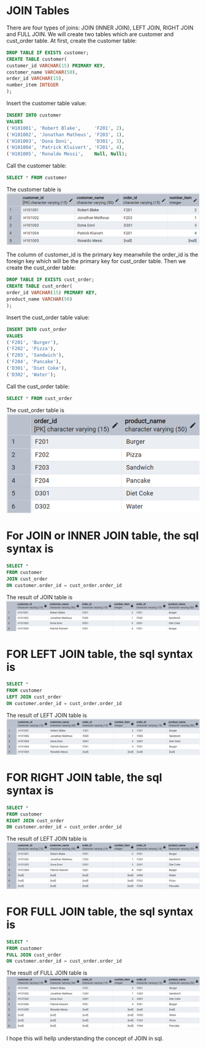 # JOIN Tables

There are four types of joins: JOIN (INNER JOIN), LEFT JOIN, RIGHT JOIN and FULL JOIN. We will create two tables which are customer and cust_order table. At first, create the customer table:
```sql
DROP TABLE IF EXISTS customer;
CREATE TABLE customer(
customer_id VARCHAR(15) PRIMARY KEY,
costomer_name VARCHAR(50),
order_id VARCHAR(15),
number_item INTEGER
);
```
Insert the customer table value:
```sql
INSERT INTO customer
VALUES 
('H101001', 'Robert Blake',     'F201', 2),
('H101002', 'Jonathan Matheus', 'F203', 1),
('H101003', 'Dona Doni',        'D301', 3),
('H101004', 'Patrick Kluivert', 'F201', 4),
('H101005', 'Ronaldo Messi',    Null, Null);
```
Call the customer table:
```sql
SELECT * FROM customer
```

The customer table is
![JOIN](https://github.com/imdwipayana/PostgreSQL/blob/main/Practice/JOIN/image/customer_pict.png) 

The column of customer_id is the primary key meanwhile the order_id is the foreign key which will be the primary key for cust_order table. Then we create the cust_order table:
```sql
DROP TABLE IF EXISTS cust_order;
CREATE TABLE cust_order(
order_id VARCHAR(15) PRIMARY KEY,
product_name VARCHAR(50)
);
```
Insert the cust_order table value:
```sql
INSERT INTO cust_order
VALUES
('F201', 'Burger'),
('F202', 'Pizza'),
('F203', 'Sandwich'),
('F204', 'Pancake'),
('D301', 'Diet Coke'),
('D302', 'Water');
```
Call the cust_order table:
```sql
SELECT * FROM cust_order
```

The cust_order table is
![JOIN](https://github.com/imdwipayana/PostgreSQL/blob/main/Practice/JOIN/image/order_pict.png) 

# For JOIN or INNER JOIN table, the sql syntax is
```sql
SELECT *
FROM customer
JOIN cust_order
ON customer.order_id = cust_order.order_id
```
The result of JOIN table is
![JOIN](https://github.com/imdwipayana/PostgreSQL/blob/main/Practice/JOIN/image/join_sql.png) 

# FOR LEFT JOIN table, the sql syntax is
```sql
SELECT *
FROM customer
LEFT JOIN cust_order
ON customer.order_id = cust_order.order_id
```
The result of LEFT JOIN table is
![JOIN](https://github.com/imdwipayana/PostgreSQL/blob/main/Practice/JOIN/image/left_join_sql.png) 

# FOR RIGHT JOIN table, the sql syntax is
```sql
SELECT *
FROM customer
RIGHT JOIN cust_order
ON customer.order_id = cust_order.order_id
```
The result of LEFT JOIN table is
![JOIN](https://github.com/imdwipayana/PostgreSQL/blob/main/Practice/JOIN/image/right_join_sql.png) 

# FOR FULL JOIN table, the sql syntax is
```sql
SELECT *
FROM customer
FULL JOIN cust_order
ON customer.order_id = cust_order.order_id
```
The result of FULL JOIN table is
![JOIN](https://github.com/imdwipayana/PostgreSQL/blob/main/Practice/JOIN/image/full_join_sql.png) 

I hope this will hellp understanding the concept of JOIN in sql.
